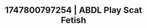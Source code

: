 ---
categories:
- Nude shadows
- AI lover POV
- Pleasure activism
- Football-themed kink
- Teasing look
image: /assets/images/1747800797254.jpg
layout: post
seo:
  description: Featured content with premium ABDL Play, Scat Fetish. HD images available.
  keywords: ABDL Play, Scat Fetish
  og_image: /assets/images/1747800797254.jpg
  schema_type: VisualArtwork
tags:
- ABDL Play
- '#1747800797254'
- Scat Fetish
title: 1747800797254 | ABDL Play Scat Fetish
---